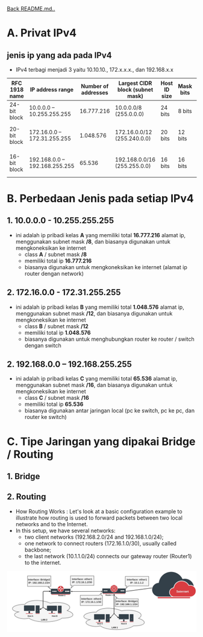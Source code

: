 <a href="00 - README.md">Back README.md..</a>

# **A. Privat IPv4**
## jenis ip yang ada pada IPv4
- IPv4 terbagi menjadi 3 yaitu 10.10.10., 172.x.x.x., dan 192.168.x.x

| RFC 1918 name | IP address range | Number of addresses | Largest CIDR block (subnet mask) |Host ID size | Mask bits | Classful description |
|--- | --- | --- | --- | --- | --- | --- |
| 24-bit block | 10.0.0.0 – 10.255.255.255 | 16.777.216 | 10.0.0.0/8 (255.0.0.0) | 24 bits | 8 bits |single class A network |
20-bit block | 172.16.0.0 – 172.31.255.255 | 1.048.576 | 172.16.0.0/12 (255.240.0.0) | 20 bits | 12 bits | 16 contiguous class B networks |
16-bit block | 192.168.0.0 – 192.168.255.255 | 65.536 |	192.168.0.0/16 (255.255.0.0) | 16 bits | 16 bits | 256 contiguous class C networks |

# **B. Perbedaan Jenis pada setiap IPv4**
## 1. 10.0.0.0 - 10.255.255.255
- ini adalah ip pribadi kelas **A** yang memiliki total **16.777.216** alamat ip, menggunakan subnet mask **/8**, dan biasanya digunakan untuk mengkoneksikan ke internet
  - class **A** / subnet mask **/8**
  - memiliki total ip **16.777.216**
  - biasanya digunakan untuk mengkoneksikan ke internet (alamat ip router dengan network)

## 2. 172.16.0.0 - 172.31.255.255
- ini adalah ip pribadi kelas **B** yang memiliki total **1.048.576** alamat ip, menggunakan subnet mask **/12**, dan biasanya digunakan untuk mengkoneksikan ke internet
  - class **B** / subnet mask **/12**
  - memiliki total ip **1.048.576**
  - biasanya digunakan untuk menghubungkan router ke router / switch dengan switch

## 2. 192.168.0.0 – 192.168.255.255
- ini adalah ip pribadi kelas **C** yang memiliki total **65.536** alamat ip, menggunakan subnet mask **/16**, dan biasanya digunakan untuk mengkoneksikan ke internet
  - class **C** / subnet mask **/16**
  - memiliki total ip **65.536**
  - biasanya digunakan antar jaringan local (pc ke switch, pc ke pc, dan router ke switch)
  
# **C. Tipe Jaringan yang dipakai Bridge / Routing**
## 1. Bridge


## 2. Routing
- How Routing Works : Let's look at a basic configuration example to illustrate how routing is used to forward packets between two local networks and to the Internet.
- In this setup, we have several networks:
  - two client networks (192.168.2.0/24 and 192.168.1.0/24);
  - one network to connect routers (172.16.1.0/30), usually called backbone;
  - the last network (10.1.1.0/24) connects our gateway router (Router1) to the internet. 

[![IPv4 Routing](../../notes%20cisco/image/IPv4%20-%20Routing.jpg)]()
